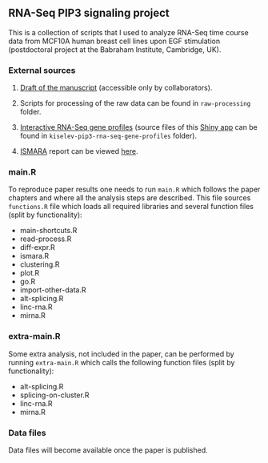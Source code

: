 ## RNA-Seq PIP3 signaling project

This is a collection of scripts that I used to analyze RNA-Seq time course data from MCF10A human breast cell lines upon EGF stimulation (postdoctoral project at the Babraham Institute, Cambridge, UK).

### External sources

1. [Draft of the manuscript](https://drive.google.com/folderview?id=0B9AEJU3ZybXIYkJ1T3JubFlOSWc&usp=sharing) (accessible only by collaborators).

2. Scripts for processing of the raw data can be found in `raw-processing` folder.

3. [Interactive RNA-Seq gene profiles](http://www.bioinformatics.babraham.ac.uk/shiny/kiselev-pip3-rna-seq-gene-profiles/)
(source files of this [Shiny app](http://shiny.rstudio.com/) can be found in `kiselev-pip3-rna-seq-gene-profiles` folder).

4. [ISMARA](http://ismara.unibas.ch/fcgi/mara) report can be viewed [here](http://lenoverelab.org/data/2015/kiselev/ismara_report_hg19/).

### main.R

To reproduce paper results one needs to run `main.R` which follows the paper chapters and where all the analysis steps are described. This file sources `functions.R` file which loads all required libraries and several function files (split by functionality):

* main-shortcuts.R
* read-process.R
* diff-expr.R
* ismara.R
* clustering.R
* plot.R
* go.R
* import-other-data.R
* alt-splicing.R
* linc-rna.R
* mirna.R

### extra-main.R

Some extra analysis, not included in the paper, can be performed by running `extra-main.R` which calls the following function files (split by functionality):

* alt-splicing.R
* splicing-on-cluster.R
* linc-rna.R
* mirna.R

### Data files

Data files will become available once the paper is published.
